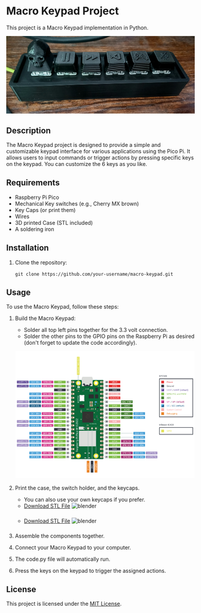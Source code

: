 # Macro Keypad Project

This project is a Macro Keypad implementation in Python.

![Close-up](img/foto.jpg)

## Description

The Macro Keypad project is designed to provide a simple and customizable keypad interface for various applications using the Pico Pi. It allows users to input commands or trigger actions by pressing specific keys on the keypad. You can customize the 6 keys as you like.

## Requirements

- Raspberry Pi Pico
- Mechanical Key switches (e.g., Cherry MX brown)
- Key Caps (or print them)
- Wires
- 3D printed Case (STL included)
- A soldering iron

## Installation

1. Clone the repository:

    ```shell
    git clone https://github.com/your-username/macro-keypad.git
    ```

## Usage

To use the Macro Keypad, follow these steps:

1. Build the Macro Keypad:
    - Solder all top left pins together for the 3.3 volt connection.
    - Solder the other pins to the GPIO pins on the Raspberry Pi as desired (don't forget to update the code accordingly).

    ![Pi-Pinout](img/pinout.png)
    
2. Print the case, the switch holder, and the keycaps.
    - You can also use your own keycaps if you prefer.
    - [Download STL File](3dModels\macro.stl)
    ![blender](https://github.com/filip-h-999/Marcopad/assets/93609912/a92ccc4e-4ec4-4a4e-ad97-face1eafbc81)
    ###
    - [Download STL File](3dModels\keycapsAllHigh.stl)
    ![blender](https://github.com/filip-h-999/Marcopad/assets/93609912/aaa5c44d-12a2-4cb1-b135-004c51cc19a9)
    ###
3. Assemble the components together.

4. Connect your Macro Keypad to your computer.

5. The code.py file will automatically run.

6. Press the keys on the keypad to trigger the assigned actions.


## License

This project is licensed under the [MIT License](LICENSE).